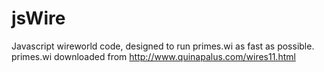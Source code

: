# jsWire
Javascript wireworld code, designed to run primes.wi as fast as possible. primes.wi downloaded from http://www.quinapalus.com/wires11.html
